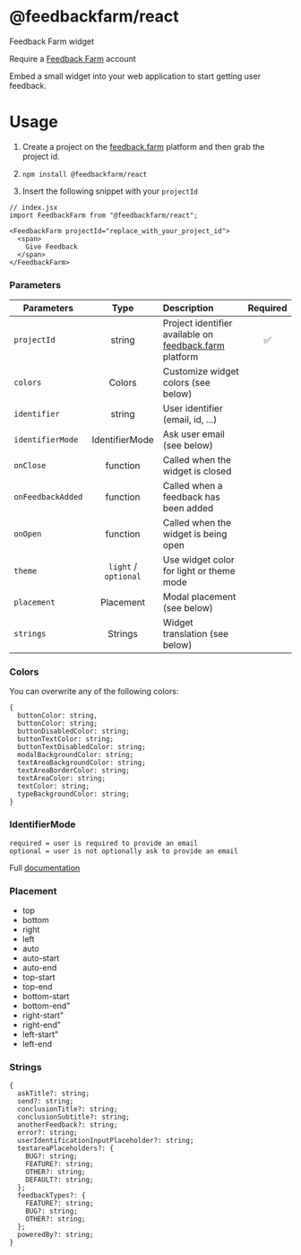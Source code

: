 # @feedbackfarm/react

Feedback Farm widget

Require a [Feedback Farm](https://feedback.farm/?ref=readme) account

Embed a small widget into your web application to start getting user feedback.

# Usage

1. Create a project on the [feedback.farm](https://feedback.farm/?ref=readme) platform and then grab the project id.

2. `npm install @feedbackfarm/react`

3. Insert the following snippet with your `projectId`

```
// index.jsx
import FeedbackFarm from "@feedbackfarm/react";

<FeedbackFarm projectId="replace_with_your_project_id">
  <span>
    Give Feedback
  </span>
</FeedbackFarm>
```

### Parameters

| Parameters        |         Type         | Description                                                             | Required |
| ----------------- | :------------------: | :---------------------------------------------------------------------- | :------: |
| `projectId`       |        string        | Project identifier available on [feedback.farm](feedback.farm) platform |    ✅    |
| `colors`          |        Colors        | Customize widget colors (see below)                                     |
| `identifier`      |        string        | User identifier (email, id, ...)                                        |          |
| `identifierMode`  |    IdentifierMode    | Ask user email (see below)                                              |          |
| `onClose`         |       function       | Called when the widget is closed                                        |          |
| `onFeedbackAdded` |       function       | Called when a feedback has been added                                   |          |
| `onOpen`          |       function       | Called when the widget is being open                                    |
| `theme`           | `light` / `optional` | Use widget color for light or theme mode                                |          |
| `placement`       |      Placement       | Modal placement (see below)                                             |          |
| `strings`         |       Strings        | Widget translation (see below)                                          |          |

### Colors

You can overwrite any of the following colors:

```
{
  buttonColor: string,
  buttonColor: string;
  buttonDisabledColor: string;
  buttonTextColor: string;
  buttonTextDisabledColor: string;
  modalBackgroundColor: string;
  textAreaBackgroundColor: string;
  textAreaBorderColor: string;
  textAreaColor: string;
  textColor: string;
  typeBackgroundColor: string;
}
```

### IdentifierMode

```
required = user is required to provide an email
optional = user is not optionally ask to provide an email
```

Full [documentation](https://www.notion.so/Embed-Widget-In-Your-React-Website-6feaf05619c4461d832c7c685c664c33)

### Placement

- top
- bottom
- right
- left
- auto
- auto-start
- auto-end
- top-start
- top-end
- bottom-start
- bottom-end"
- right-start"
- right-end"
- left-start"
- left-end

### Strings

```
{
  askTitle?: string;
  send?: string;
  conclusionTitle?: string;
  conclusionSubtitle?: string;
  anotherFeedback?: string;
  error?: string;
  userIdentificationInputPlaceholder?: string;
  textareaPlaceholders?: {
    BUG?: string;
    FEATURE?: string;
    OTHER?: string;
    DEFAULT?: string;
  };
  feedbackTypes?: {
    FEATURE?: string;
    BUG?: string;
    OTHER?: string;
  };
  poweredBy?: string;
}
```
